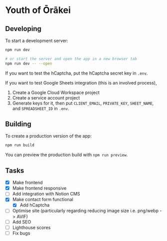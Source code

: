 # Youth of Ōrākei

## Developing

To start a development server:

```bash
npm run dev

# or start the server and open the app in a new browser tab
npm run dev -- --open
```

If you want to test the hCaptcha, put the hCaptcha secret key in `.env`.

If you want to test Google Sheets integration (this is an involved process),
1. Create a Google Cloud Workspace project
2. Create a service account project
3. Generate keys for it, then put `CLIENT_EMAIL`, `PRIVATE_KEY`, `SHEET_NAME`, and `SPREADSHEET_ID` in `.env`.

## Building

To create a production version of the app:

```bash
npm run build
```

You can preview the production build with `npm run preview`.

## Tasks
- [x] Make frontend
- [x] Make frontend responsive
- [ ] Add integration with Notion CMS
- [x] Make contact form functional
    - [x] Add hCaptcha
- [ ] Optimise site (particularly regarding reducing image size i.e. png/webp -> AVIF)
- [ ] Add SEO
- [ ] Lighthouse scores
- [ ] Fix bugs
